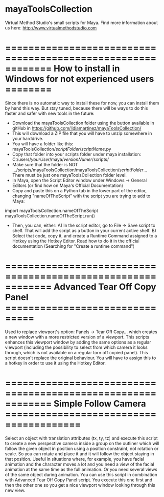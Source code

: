 # mayaToolsCollection
Virtual Method Studio's small scripts for Maya.
Find more information about us here:
http://www.virtualmethodstudio.com

============================================================
How to install in Windows for not experienced users ========
============================================================

Since there is no automatic way to install these for now, you can install them by hand this way. But stay tuned, because there will be ways to do this faster and safer with new tools in the future:

- Download the mayaToolsCollection folder using the button available in gitHub in https://github.com/lidiamartinez/mayaToolsCollection/
- This will download a ZIP file that you will have to unzip somewhere in your harddrive.
- You will have a folder like this:  mayaToolsCollection/*scriptFolder*/*scriptName*.py
- Copy that folder into your scripts folder under maya installation:   C:/users/*yourUser*/maya/*versionNumer*/scripts/
- Make sure that the folder is NOT  .../scripts/mayaToolsCollection/mayaToolsCollection/*scriptFolder*...  There must be just one mayaToolsCollection folder level.
- In Maya, open the Script Editor window under Windows -> General Editors (or find how on Maya's Official Documentation)
- Copy and paste this on a Python tab in the lower part of the editor, changing "nameOfTheScript" with the script you are trying to add to Maya:

import mayaToolsCollection.nameOfTheScript
mayaToolsCollection.nameOfTheScript.run()

- Then, you can, either:
  A) In the script editor, go to File -> Save script to shelf. That will add the script as a button in your current active shelf.
  B) Select that code, copy it, and create a Runtime Command assigned to a Hotkey using the Hotkey Editor. Read how to do it in the official documentation (Searching for "Create a runtime command")

============================================================
Advanced Tear Off Copy Panel ===============================
============================================================
  
Used to replace viewport's option: Panels -> Tear Off Copy...    which creates a new window with a more restricted version of a viewport. This scripts enhances this viewport window by adding the same options as a regular viewport (including the possibility to select from which camera it looks through, which is not available on a regular torn off copied panel).
This script doesn't replace the original behaviour. You will have to assign this to a hotkey in order to use it using the Hotkey Editor.

============================================================
Simple Follow Camera =======================================
============================================================

Select an object with translation attributes (tx, ty, tz) and execute this script to create a new perspective camera inside a group on the outliner which will follow the given object in position using a position constraint, not rotation or scale. So you can rotate and place it and it will follow the object staying in that position.
Useful in situations where, for example, you have facial animation and the character moves a lot and you need a view of the facial animation at the same time as the full animation. Or you need several views of the same object during animation.
You can use this script in combination with Advanced Tear Off Copy Panel script. You execute this one first and then the other one so you get a nice viewport window looking through this new view.
